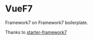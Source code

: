 # VueF7
Framework7 on Framework7 boilerplate.

Thanks to [starter-framework7](https://github.com/roshanca/starter-framework7)
